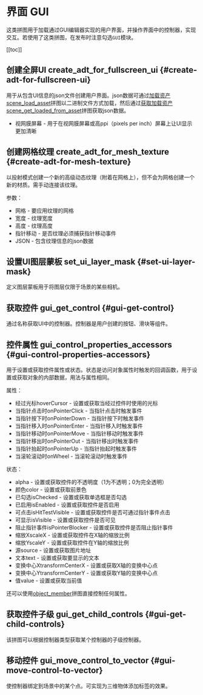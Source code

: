 # 界面 GUI

这类拼图用于加载通过GUI编辑器实现的用户界面，并操作界面中的控制器，实现交互。若使用了这类拼图，在发布时注意勾选`GUI`模块。

[[toc]]

## 创建全屏UI create_adt_for_fullscreen_ui {#create-adt-for-fullscreen-ui}

用于从包含UI信息的json文件创建用户界面。json数据可通过[加载资产scene_load_asset](./scenes.md#scene-load-asset)拼图以二进制文件方式加载，然后通过[获取加载资产scene_get_loaded_from_asset](./scenes.md#scene-get-loaded-from-asset)拼图获取json数据。

- 视网膜屏幕 - 用于在视网膜屏幕或高ppi（pixels per inch）屏幕上让UI显示更加清晰

## 创建网格纹理 create_adt_for_mesh_texture {#create-adt-for-mesh-texture}

以投射模式创建一个新的高级动态纹理（附着在网格上），但不会为网格创建一个新的材质。需手动连接该纹理。

参数：
- 网格 - 要应用纹理的网格
- 宽度 - 纹理宽度
- 高度 - 纹理高度
- 指针移动 - 是否纹理必须捕获指针移动事件
- JSON - 包含纹理信息的json数据

## 设置UI图层蒙板 set_ui_layer_mask {#set-ui-layer-mask}

定义图层蒙板用于将图层仅限于场景的某些相机。

## 获取控件 gui_get_control {#gui-get-control}

通过名称获取UI中的控制器。控制器是用户创建的按钮、滑块等组件。

## 控件属性 gui_control_properties_accessors {#gui-control-properties-accessors}

用于设置或获取控件属性或状态。状态是访问对象属性时触发的回调函数，用于设置或获取对象的内部数据，用法与属性相同。

属性：
- 经过光标hoverCursor - 设置或获取当经过控件时使用的光标
- 当指针点击时onPointerClick - 当指针点击时触发事件
- 当指针按下时onPointerDown - 当指针按下时触发事件
- 当指针移入时onPointerEnter - 当指针移入时触发事件
- 当指针移动时onPointerMove - 当指针移动时触发事件
- 当指针移出时onPointerOut - 当指针移出时触发事件
- 当指针抬起时onPointerUp - 当指针抬起时触发事件
- 当滚轮滚动时onWheel - 当滚轮滚动时触发事件

状态：
- alpha - 设置或获取控件的不透明度（1为不透明；0为完全透明）
- 颜色color - 设置或获取前景色
- 已勾选isChecked - 设置或获取单选框是否勾选
- 已启用isEnabled - 设置或获取控件是否启用
- 可点击isHitTestVisible - 设置或获取控件是否可通过指针事件点击
- 可显示isVisible - 设置或获取控件是否可见
- 阻止指针事件isPointerBlocker - 设置或获取控件是否阻止指针事件
- 缩放XscaleX - 设置或获取控件在X轴的缩放比例
- 缩放YscaleY - 设置或获取控件在Y轴的缩放比例
- 源source - 设置或获取图片地址
- 文本text - 设置或获取要显示的文本
- 变换中心XtransformCenterX - 设置或获取X轴的变换中心点
- 变换中心YtransformCenterY - 设置或获取Y轴的变换中心点
- 值value - 设置或获取当前值

还可以使用[object_member](./object.md#object-member)拼图直接控制任何属性。

## 获取控件子级 gui_get_child_controls {#gui-get-child-controls}

该拼图可以根据控制器类型获取某个控制器的子级控制器。

## 移动控件 gui_move_control_to_vector {#gui-move-control-to-vector}

使控制器绑定到场景中的某个点。可实现为三维物体添加标签的效果。
